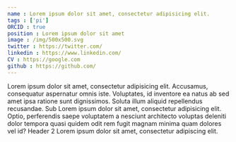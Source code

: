 ```yaml
---
name : Lorem ipsum dolor sit amet, consectetur adipisicing elit. 
tags : ['pi']
ORCID : true
position : Lorem ipsum dolor sit amet 
image : /img/500x500.svg 
twitter : https://twitter.com/
linkedin : https://www.linkedin.com/
CV : https://google.com
github : https://github.com/
---
```

 Lorem ipsum dolor sit amet, consectetur adipisicing elit. Accusamus, consequatur aspernatur omnis iste. Voluptates, id inventore ea natus ab sed amet ipsa ratione sunt dignissimos. Soluta illum aliquid repellendus recusandae. Sub Lorem ipsum dolor sit amet, consectetur adipisicing elit. Optio, perferendis saepe voluptatem a nesciunt architecto voluptas deleniti dolor tempora quasi quidem odit rem fugit magnam minima quam dolores vel id? Header 2 Lorem ipsum dolor sit amet, consectetur adipiscing elit.
